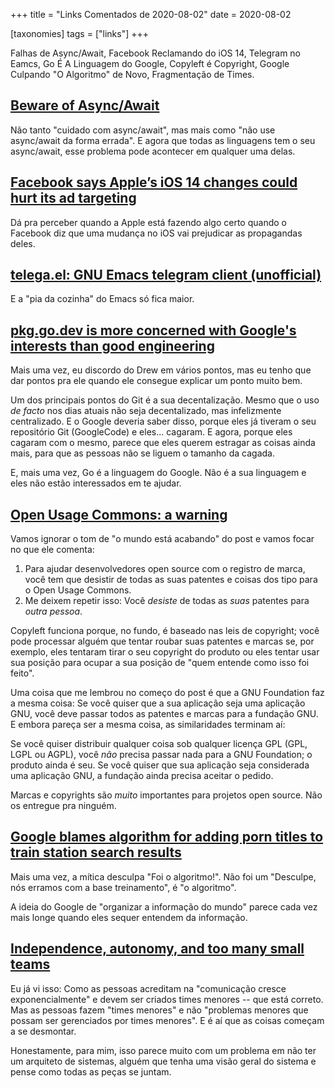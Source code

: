 +++
title = "Links Comentados de 2020-08-02"
date = 2020-08-02

[taxonomies]
tags = ["links"]
+++

Falhas de Async/Await, Facebook Reclamando do iOS 14, Telegram no Eamcs, Go É
A Linguagem do Google, Copyleft é Copyright, Google Culpando "O Algoritmo" de
Novo, Fragmentação de Times.

<!-- more -->

## [Beware of Async/Await](https://www.brandonsmith.ninja/blog/async-await)

Não tanto "cuidado com async/await", mas mais como "não use async/await da
forma errada". E agora que todas as linguagens tem o seu async/await, esse
problema pode acontecer em qualquer uma delas.

## [Facebook says Apple’s iOS 14 changes could hurt its ad targeting](https://www.cnbc.com/2020/07/30/facebook-says-apples-ios-14-changes-could-hurt-its-ad-targeting.html)

Dá pra perceber quando a Apple está fazendo algo certo quando o Facebook diz
que uma mudança no iOS vai prejudicar as propagandas deles.

## [telega.el:  GNU Emacs telegram client (unofficial)](https://github.com/zevlg/telega.el)

E a "pia da cozinha" do Emacs só fica maior.

## [pkg.go.dev is more concerned with Google's interests than good engineering](https://drewdevault.com/2020/08/01/pkg-go-dev-sucks.html)

Mais uma vez, eu discordo do Drew em vários pontos, mas eu tenho que dar
pontos pra ele quando ele consegue explicar um ponto muito bem.

Um dos principais pontos do Git é a sua decentalização. Mesmo que o uso _de
facto_ nos dias atuais não seja decentalizado, mas infelizmente centralizado.
E o Google deveria saber disso, porque eles já tiveram o seu repositório Git
(GoogleCode) e eles... cagaram. E agora, porque eles cagaram com o mesmo,
parece que eles querem estragar as coisas ainda mais, para que as pessoas não
se liguem o tamanho da cagada.

E, mais uma vez, Go é a linguagem do Google. Não é a sua linguagem e eles não
estão interessados em te ajudar.

## [Open Usage Commons: a warning](https://forum.palemoon.org/viewtopic.php?f=65&t=24914)

Vamos ignorar o tom de "o mundo está acabando" do post e vamos focar no que
ele comenta:

1. Para ajudar desenvolvedores open source com o registro de marca, você tem
   que desistir de todas as suas patentes e coisas dos tipo para o Open Usage
   Commons.
2. Me deixem repetir isso: Você _desiste_ de todas as _suas_ patentes para
   _outra pessoa_.

Copyleft funciona porque, no fundo, é baseado nas leis de copyright; você pode
processar alguém que tentar roubar suas patentes e marcas se, por exemplo,
eles tentaram tirar o seu copyright do produto ou eles tentar usar sua posição
para ocupar a sua posição de "quem entende como isso foi feito".

Uma coisa que me lembrou no começo do post é que a GNU Foundation faz a mesma
coisa: Se você quiser que a sua aplicação seja uma aplicação GNU, você deve
passar todos as patentes e marcas para a fundação GNU. E embora pareça ser a
mesma coisa, as similaridades terminam aí:

Se você quiser distribuir qualquer coisa sob qualquer licença GPL (GPL, LGPL
ou AGPL), você _não_ precisa passar nada para a GNU Foundation; o produto
ainda é seu. Se você quiser que sua aplicação seja considerada uma aplicação
GNU, a fundação ainda precisa aceitar o pedido.

Marcas e copyrights são _muito_ importantes para projetos open source. Não os
entregue pra ninguém.

## [Google blames algorithm for adding porn titles to train station search results](https://grahamcluley.com/google-porn-titles-train-station-search-results/)

Mais uma vez, a mítica desculpa "Foi o algoritmo!". Não foi um "Desculpe, nós
erramos com a base treinamento", é "o algoritmo".

A ideia do Google de "organizar a informação do mundo" parece cada vez mais
longe quando eles sequer entendem da informação.

## [Independence, autonomy, and too many small teams](https://kislayverma.com/organizations/independence-autonomy-and-too-many-small-teams/)

Eu já vi isso: Como as pessoas acreditam na "comunicação cresce
exponencialmente" e devem ser criados times menores -- que está correto. Mas
as pessoas fazem "times menores" e não "problemas menores que possam ser
gerenciados por times menores". E é aí que as coisas começam a se desmontar.

Honestamente, para mim, isso parece muito com um problema em não ter um
arquiteto de sistemas, alguém que tenha uma visão geral do sistema e pense
como todas as peças se juntam.

<!-- 
vim:spelllang=pt:
-->
